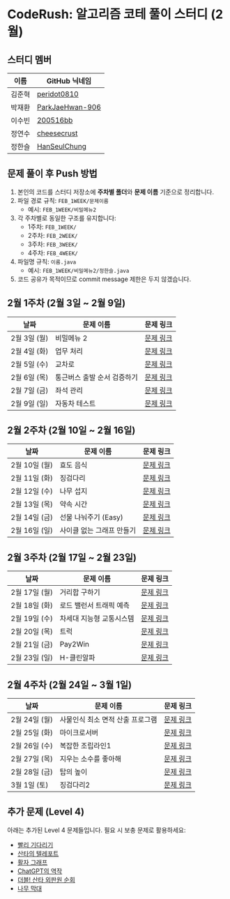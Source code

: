 # CodeRush: 알고리즘 코테 풀이 스터디 (2월)
## 스터디 멤버
| 이름       | GitHub 닉네임       |
|------------|---------------------|
| 김준혁     | [peridot0810](https://github.com/peridot0810) |
| 박재환     | [ParkJaeHwan-906](https://github.com/ParkJaeHwan-906) |
| 이수빈     | [200516bb](https://github.com/200516bb) |
| 정연수     | [cheesecrust](https://github.com/cheesecrust) |
| 정한슬     | [HanSeulChung](https://github.com/HanSeulChung) |

## 문제 풀이 후 Push 방법
1. 본인의 코드를 스터디 저장소에 **주차별 폴더**와 **문제 이름** 기준으로 정리합니다.
2. 파일 경로 규칙: `FEB_1WEEK/문제이름`
   - 예시: `FEB_1WEEK/비밀메뉴2`
3. 각 주차별로 동일한 구조를 유지합니다:
   - 1주차: `FEB_1WEEK/`
   - 2주차: `FEB_2WEEK/`
   - 3주차: `FEB_3WEEK/`
   - 4주차: `FEB_4WEEK/`
4. 파일명 규칙: `이름.java`
   - 예시: `FEB_1WEEK/비밀메뉴2/정한슬.java`
6. 코드 공유가 목적이므로 commit message 제한은 두지 않겠습니다.

## 2월 1주차 (2월 3일 ~ 2월 9일)
| 날짜       | 문제 이름                        | 문제 링크 |
|------------|----------------------------------|-----------|
| 2월 3일 (월) | 비밀메뉴 2                       | [문제 링크](https://softeer.ai/practice/6259) |
| 2월 4일 (화) | 업무 처리                        | [문제 링크](https://softeer.ai/practice/6251) |
| 2월 5일 (수) | 교차로                          | [문제 링크](https://softeer.ai/practice/6256) |
| 2월 6일 (목) | 통근버스 출발 순서 검증하기       | [문제 링크](https://softeer.ai/practice/6257) |
| 2월 7일 (금) | 좌석 관리                        | [문제 링크](https://softeer.ai/practice/6267) |
| 2월 9일 (일) | 자동차 테스트                    | [문제 링크](https://softeer.ai/practice/6247) |

## 2월 2주차 (2월 10일 ~ 2월 16일)
| 날짜         | 문제 이름                        | 문제 링크 |
|--------------|----------------------------------|-----------|
| 2월 10일 (월) | 효도 음식                        | [문제 링크](https://softeer.ai/practice/7367) |
| 2월 11일 (화) | 징검다리                         | [문제 링크](https://softeer.ai/practice/6293) |
| 2월 12일 (수) | 나무 섭지                        | [문제 링크](https://softeer.ai/practice/7726) |
| 2월 13일 (목) | 약속 시간                        | [문제 링크](https://softeer.ai/practice/9505) |
| 2월 14일 (금) | 선물 나눠주기 (Easy)             | [문제 링크](https://softeer.ai/practice/9665) |
| 2월 16일 (일) | 사이클 없는 그래프 만들기         | [문제 링크](https://softeer.ai/practice/7701) |

## 2월 3주차 (2월 17일 ~ 2월 23일)
| 날짜         | 문제 이름                        | 문제 링크 |
|--------------|----------------------------------|-----------|
| 2월 17일 (월) | 거리합 구하기                     | [문제 링크](https://softeer.ai/practice/6258) |
| 2월 18일 (화) | 로드 밸런서 트래픽 예측           | [문제 링크](https://softeer.ai/practice/6263) |
| 2월 19일 (수) | 차세대 지능형 교통시스템         | [문제 링크](https://softeer.ai/practice/6274) |
| 2월 20일 (목) | 트럭                             | [문제 링크](https://softeer.ai/practice/6260) |
| 2월 21일 (금) | Pay2Win                          | [문제 링크](https://softeer.ai/practice/7706) |
| 2월 23일 (일) | H-클린알파                       | [문제 링크](https://softeer.ai/practice/6278) |

## 2월 4주차 (2월 24일 ~ 3월 1일)
| 날짜         | 문제 이름                        | 문제 링크 |
|--------------|----------------------------------|-----------|
| 2월 24일 (월) |사물인식 최소 면적 산출 프로그램 | [문제 링크](https://softeer.ai/practice/6277) |
| 2월 25일 (화) | 마이크로서버                    | [문제 링크](https://softeer.ai/practice/6264) |
| 2월 26일 (수) | 복잡한 조립라인1                 | [문제 링크](https://softeer.ai/practice/6286) |
| 2월 27일 (목) | 지우는 소수를 좋아해             | [문제 링크](https://softeer.ai/practice/6272) |
| 2월 28일 (금) | 탑의 높이                        | [문제 링크](https://softeer.ai/practice/11003) |
| 3월 1일 (토) | 징검다리2                        | [문제 링크](https://softeer.ai/practice/6290) |

## 추가 문제 (Level 4)
아래는 추가된 Level 4 문제들입니다. 필요 시 보충 문제로 활용하세요:
- [빨리 기다리기](https://softeer.ai/practice/7705)
- [산타의 텔레포트](https://softeer.ai/practice/7420)
- [활자 그래프](https://softeer.ai/practice/7704)
- [ChatGPT의 역작](https://softeer.ai/practice/9503)
- [더블! 산타 외판원 순회](https://softeer.ai/practice/7585)
- [나무 막대](https://softeer.ai/practice/7596)

